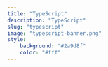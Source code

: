 ```yaml
---
title: "TypeScript"
description: "TypeScript"
slug: "typescript"
image: "typescript-banner.png"
style:
    background: "#2a9d8f"
    color: "#fff"
---
```

